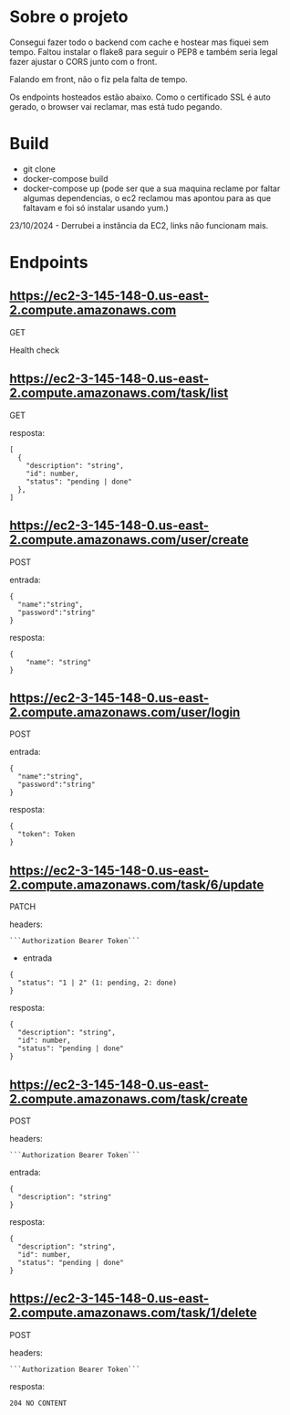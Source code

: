 # Sobre o projeto
Consegui fazer todo o backend com cache e hostear mas fiquei sem tempo. Faltou instalar o flake8 para seguir o PEP8 e também seria legal fazer ajustar o CORS junto com o front.

Falando em front, não o fiz pela falta de tempo.

Os endpoints hosteados estão abaixo. Como o certificado SSL é auto gerado, o browser vai reclamar, mas está tudo pegando.

# Build
- git clone
- docker-compose build
- docker-compose up
(pode ser que a sua maquina reclame por faltar algumas dependencias, o ec2 reclamou mas apontou para as que faltavam e foi só instalar usando yum.)

23/10/2024 - Derrubei a instância da EC2, links não funcionam mais.

# Endpoints
https://ec2-3-145-148-0.us-east-2.compute.amazonaws.com
------
GET

Health check

https://ec2-3-145-148-0.us-east-2.compute.amazonaws.com/task/list
------
GET

resposta:

```
[
  {
    "description": "string",
    "id": number,
    "status": "pending | done"
  },
]
```
https://ec2-3-145-148-0.us-east-2.compute.amazonaws.com/user/create
------
POST

entrada:

```
{
  "name":"string",
  "password":"string"
}
```

resposta:

```
{
    "name": "string"
}
```
https://ec2-3-145-148-0.us-east-2.compute.amazonaws.com/user/login
------
POST

entrada:

```
{
  "name":"string",
  "password":"string"
}
```

resposta:

```
{
  "token": Token
}
```
https://ec2-3-145-148-0.us-east-2.compute.amazonaws.com/task/6/update
------
PATCH

headers:

    ```Authorization Bearer Token```

- entrada

```
{
  "status": "1 | 2" (1: pending, 2: done)
}
```

resposta:

```
{
  "description": "string",
  "id": number,
  "status": "pending | done"
}
```
https://ec2-3-145-148-0.us-east-2.compute.amazonaws.com/task/create
------
POST

headers:

    ```Authorization Bearer Token```

entrada:

```
{
  "description": "string"
}
```

resposta:

```
{
  "description": "string",
  "id": number,
  "status": "pending | done"
}
```

https://ec2-3-145-148-0.us-east-2.compute.amazonaws.com/task/1/delete
------
POST

headers:

    ```Authorization Bearer Token```


resposta:

`204 NO CONTENT`
